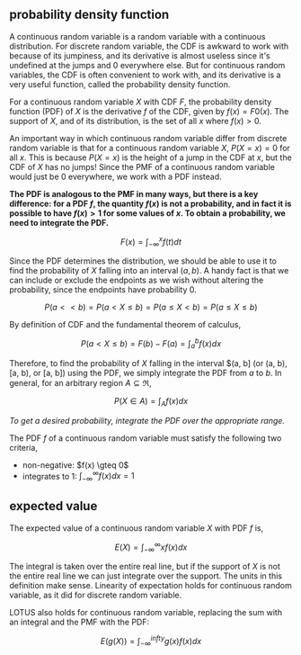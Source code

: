 ## probability density function

A continuous random variable is a random variable with a continuous distribution. For discrete random variable, 
the CDF is awkward to work with because of its jumpiness, and its derivative is almost useless since it's 
undefined at the jumps and 0 everywhere else. But for continuous random variables, the CDF is often convenient 
to work with, and its derivative is a very useful function, called the probability density function.

For a continuous random variable $X$ with CDF $F$, the probability density function (PDF) of $X$ is the derivative
$f$ of the CDF, given by $f(x) = F0(x)$. The support of $X$, and of its distribution, is the set of all $x$ where
$f(x) > 0$.

An important way in which continuous random variable differ from discrete random variable is that for a continuous 
random variable $X$, $P(X = x) = 0$ for all $x$. This is because $P(X = x)$ is the height of a jump in the CDF at $x$,
but the CDF of $X$ has no jumps! Since the PMF of a continuous random variable would just be 0 everywhere, we work 
with a PDF instead.

**The PDF is analogous to the PMF in many ways, but there is a key difference: for a PDF $f$, the quantity $f(x)$ is 
not a probability, and in fact it is possible to have $f(x) > 1$ for some values of $x$. To obtain a probability, 
we need to integrate the PDF.**

$$F(x) = {{\int}_{-\infty}^x}{f(t)dt}$$

Since the PDF determines the distribution, we should be able to use it to find the probability of $X$ falling into
an interval $(a, b)$. A handy fact is that we can include or exclude the endpoints as we wish without altering the 
probability, since the endpoints have probability 0.

$$P(a \lt \lt b) = P(a \lt X \leq b) = P(a \leq X \lt b) = P(a \leq X \leq b)$$

By definition of CDF and the fundamental theorem of calculus,

$$P(a \lt X \leq b) = F(b) - F(a) = {{\int}_{a}^b}{f(x)}dx$$

Therefore, to find the probability of $X$ falling in the interval $(a, b] (or (a, b), [a, b), or [a, b]) using the 
PDF, we simply integrate the PDF from $a$ to $b$. In general, for an arbitrary region $A \subseteq \Re$,

$$P(X \in A) = {\int}_A{f(x)}dx$$

_To get a desired probability, integrate the PDF over the appropriate range._

The PDF $f$ of a continuous random variable must satisfy the following two criteria,

- non-negative: $f(x) \gteq 0$
- integrates to 1: ${\int}_{-\infty}^{\infty}f(x)dx = 1$

## expected value

The expected value of a continuous random variable $X$ with PDF $f$ is,

$$E(X) = {\int}_{-\infty}^{\infty}{xf(x)dx}$$

The integral is taken over the entire real line, but if the support of $X$ is not the entire real line we can just 
integrate over the support. The units in this definition make sense. Linearity of expectation holds for continuous 
random variable, as it did for discrete random variable.

LOTUS also holds for continuous random variable, replacing the sum with an integral and the PMF with the PDF:

$$E(g(X)) = {{\int}_{-\infty}^{infty}{g(x)f(x)dx}}$$